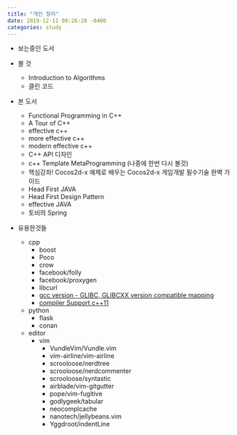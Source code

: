 ```yaml
---
title: "개인 정리"
date: 2019-12-11 08:26:28 -0400
categories: study
---
```


* 보는중인 도서

* 볼 것
    * Introduction to Algorithms
	* 클린 코드

* 본 도서
	* Functional Programming in C++
	* A Tour of C++
	* effective c++
	* more effective c++
	* modern effective c++
	* C++ API 디자인
	* c++ Template MetaProgramming (나중에 한번 다시 볼것)
	* 핵심강좌! Cocos2d-x 예제로 배우는 Cocos2d-x 게임개발 필수기술 완벽 가이드
	* Head First JAVA
	* Head First Design Pattern
	* effective JAVA
	* 토비의 Spring

* 유용한것들

	* cpp
		* boost
		* Poco
		* crow
		* facebook/folly
		* facebook/proxygen
		* libcurl
		* [gcc version - GLIBC, GLIBCXX version compatible mapping](https://gcc.gnu.org/onlinedocs/libstdc++/manual/abi.html)
		* [compiler Support c++11](https://en.cppreference.com/w/cpp/compiler_support#cpp11)
	* python
		* flask
		* conan
	* editor
		* vim
			* VundleVim/Vundle.vim
			* vim-airline/vim-airline
			* scrooloose/nerdtree
			* scrooloose/nerdcommenter
			* scrooloose/syntastic
			* airblade/vim-gitgutter
			* pope/vim-fugitive
			* godlygeek/tabular
			* neocomplcache
			* nanotech/jellybeans.vim
			* Yggdroot/indentLine
